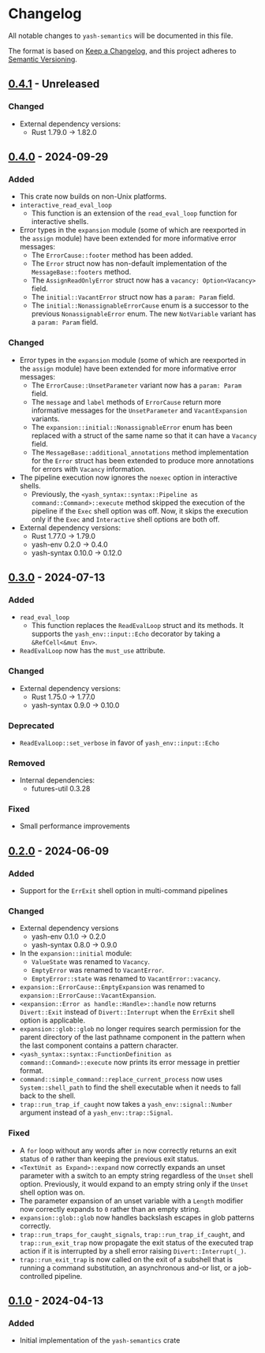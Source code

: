 # Changelog

All notable changes to `yash-semantics` will be documented in this file.

The format is based on [Keep a Changelog](https://keepachangelog.com/en/1.1.0/),
and this project adheres to [Semantic Versioning](https://semver.org/spec/v2.0.0.html).

## [0.4.1] - Unreleased

### Changed

- External dependency versions:
    - Rust 1.79.0 → 1.82.0

## [0.4.0] - 2024-09-29

### Added

- This crate now builds on non-Unix platforms.
- `interactive_read_eval_loop`
    - This function is an extension of the `read_eval_loop` function for
      interactive shells.
- Error types in the `expansion` module (some of which are reexported in the
  `assign` module) have been extended for more informative error messages:
    - The `ErrorCause::footer` method has been added.
    - The `Error` struct now has non-default implementation of the
      `MessageBase::footers` method.
    - The `AssignReadOnlyError` struct now has a `vacancy: Option<Vacancy>`
      field.
    - The `initial::VacantError` struct now has a `param: Param` field.
    - The `initial::NonassignableErrorCause` enum is a successor to the previous
      `NonassignableError` enum. The new `NotVariable` variant has a `param:
      Param` field.

### Changed

- Error types in the `expansion` module (some of which are reexported in the
  `assign` module) have been extended for more informative error messages:
    - The `ErrorCause::UnsetParameter` variant now has a `param: Param` field.
    - The `message` and `label` methods of `ErrorCause` return more informative
      messages for the `UnsetParameter` and `VacantExpansion` variants.
    - The `expansion::initial::NonassignableError` enum has been replaced with a
      struct of the same name so that it can have a `Vacancy` field.
    - The `MessageBase::additional_annotations` method implementation for the
      `Error` struct has been extended to produce more annotations for errors
      with `Vacancy` information.
- The pipeline execution now ignores the `noexec` option in interactive shells.
    - Previously, the `<yash_syntax::syntax::Pipeline as
      command::Command>::execute` method skipped the execution of the pipeline
      if the `Exec` shell option was off. Now, it skips the execution only if
      the `Exec` and `Interactive` shell options are both off.
- External dependency versions:
    - Rust 1.77.0 → 1.79.0
    - yash-env 0.2.0 → 0.4.0
    - yash-syntax 0.10.0 → 0.12.0

## [0.3.0] - 2024-07-13

### Added

- `read_eval_loop`
    - This function replaces the `ReadEvalLoop` struct and its methods.
      It supports the `yash_env::input::Echo` decorator by taking a
      `&RefCell<&mut Env>`.
- `ReadEvalLoop` now has the `must_use` attribute.

### Changed

- External dependency versions:
    - Rust 1.75.0 → 1.77.0
    - yash-syntax 0.9.0 → 0.10.0

### Deprecated

- `ReadEvalLoop::set_verbose` in favor of `yash_env::input::Echo`

### Removed

- Internal dependencies:
    - futures-util 0.3.28

### Fixed

- Small performance improvements

## [0.2.0] - 2024-06-09

### Added

- Support for the `ErrExit` shell option in multi-command pipelines

### Changed

- External dependency versions
    - yash-env 0.1.0 → 0.2.0
    - yash-syntax 0.8.0 → 0.9.0
- In the `expansion::initial` module:
    - `ValueState` was renamed to `Vacancy`.
    - `EmptyError` was renamed to `VacantError`.
    - `EmptyError::state` was renamed to `VacantError::vacancy`.
- `expansion::ErrorCause::EmptyExpansion` was renamed to `expansion::ErrorCause::VacantExpansion`.
- `<expansion::Error as handle::Handle>::handle` now returns `Divert::Exit`
  instead of `Divert::Interrupt` when the `ErrExit` shell option is applicable.
- `expansion::glob::glob` no longer requires search permission for the parent
  directory of the last pathname component in the pattern when the last
  component contains a pattern character.
- `<yash_syntax::syntax::FunctionDefinition as command::Command>::execute` now
  prints its error message in prettier format.
- `command::simple_command::replace_current_process` now uses `System::shell_path`
  to find the shell executable when it needs to fall back to the shell.
- `trap::run_trap_if_caught` now takes a `yash_env::signal::Number` argument
  instead of a `yash_env::trap::Signal`.

### Fixed

- A `for` loop without any words after `in` now correctly returns an exit status
  of `0` rather than keeping the previous exit status.
- `<TextUnit as Expand>::expand` now correctly expands an unset parameter with a
  switch to an empty string regardless of the `Unset` shell option. Previously,
  it would expand to an empty string only if the `Unset` shell option was on.
- The parameter expansion of an unset variable with a `Length` modifier now
  correctly expands to `0` rather than an empty string.
- `expansion::glob::glob` now handles backslash escapes in glob patterns
  correctly.
- `trap::run_traps_for_caught_signals`, `trap::run_trap_if_caught`, and
  `trap::run_exit_trap` now propagate the exit status of the executed trap
  action if it is interrupted by a shell error raising `Divert::Interrupt(_)`.
- `trap::run_exit_trap` is now called on the exit of a subshell that is running
  a command substitution, an asynchronous and-or list, or a job-controlled
  pipeline.

## [0.1.0] - 2024-04-13

### Added

- Initial implementation of the `yash-semantics` crate

[0.4.1]: https://github.com/magicant/yash-rs/releases/tag/yash-semantics-0.4.1
[0.4.0]: https://github.com/magicant/yash-rs/releases/tag/yash-semantics-0.4.0
[0.3.0]: https://github.com/magicant/yash-rs/releases/tag/yash-semantics-0.3.0
[0.2.0]: https://github.com/magicant/yash-rs/releases/tag/yash-semantics-0.2.0
[0.1.0]: https://github.com/magicant/yash-rs/releases/tag/yash-semantics-0.1.0
